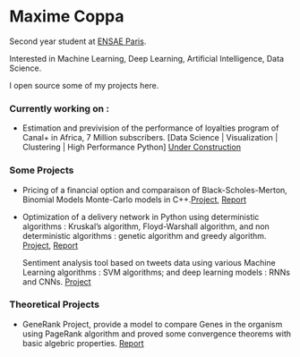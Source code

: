 # Maxime Coppa 

Second year student at [ENSAE Paris](https://www.ensae.fr/en).

Interested in Machine Learning, Deep Learning, Artificial Intelligence, Data Science.

I open source some of my projects here.

### Currently working on :

- Estimation and previvision of the performance of loyalties program of Canal+ in Africa, 7 Million subscribers.  [Data Science | Visualization | Clustering | High Performance Python] [Under Construction](https://github.com/Statapp-CANAL/Statapp-CANAL)




### Some Projects

- Pricing of a financial option and comparaison of Black-Scholes-Merton, Binomial Models Monte-Carlo models  in C++.[Project](https://github.com/MaxCoppa/Option-pricing-project), [Report](https://github.com/MaxCoppa/Option-pricing-project/blob/main/C%2B%2B%20project%20report.pdf)

- Optimization of a delivery network in Python using deterministic algorithms : Kruskal’s algorithm, Floyd-Warshall algorithm, and non deterministic algorithms : genetic algorithm and greedy algorithm. [Project](https://github.com/MaxCoppa/Transportation-network-project), [Report]()

   Sentiment analysis tool based on tweets data using various Machine Learning algorithms :  SVM algorithms; and deep learning models : 
RNNs and  CNNs. [Project]()

### Theoretical Projects 

- GeneRank Project, provide a model to compare Genes in the organism using PageRank algorithm and proved some convergence theorems with basic algebric properties. [Report](https://github.com/MaxCoppa/GeneRank-project/blob/main/GeneRank.pdf)
